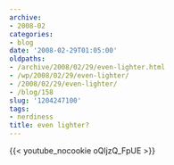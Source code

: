 ```yaml
---
archive:
- 2008-02
categories:
- blog
date: '2008-02-29T01:05:00'
oldpaths:
- /archive/2008/02/29/even-lighter.html
- /wp/2008/02/29/even-lighter/
- /2008/02/29/even-lighter/
- /blog/158
slug: '1204247100'
tags:
- nerdiness
title: even lighter?
---
```


{{< youtube_nocookie oQljzQ_FpUE >}}


